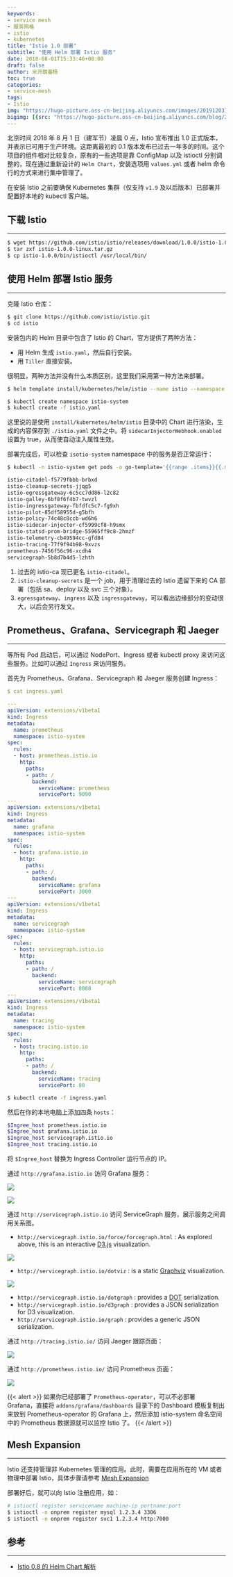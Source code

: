 ```yaml
---
keywords:
- service mesh
- 服务网格
- istio
- kubernetes
title: "Istio 1.0 部署"
subtitle: "使用 Helm 部署 Istio 服务"
date: 2018-08-01T15:33:46+08:00
draft: false
author: 米开朗基杨
toc: true
categories: 
- service-mesh
tags:
- Istio
img: "https://hugo-picture.oss-cn-beijing.aliyuncs.com/images/20191203194912.jpeg"
bigimg: [{src: "https://hugo-picture.oss-cn-beijing.aliyuncs.com/blog/2019-04-27-080627.jpg"}]
---
```


北京时间 2018 年 8 月 1 日（建军节）凌晨 0 点，Istio 宣布推出 1.0 正式版本，并表示已可用于生产环境。这距离最初的 0.1 版本发布已过去一年多的时间。这个项目的组件相对比较复杂，原有的一些选项是靠 ConfigMap 以及 istioctl 分别调整的，现在通过重新设计的 `Helm Chart`，安装选项用 `values.yml` 或者 helm 命令行的方式来进行集中管理了。

在安装 Istio 之前要确保 Kubernetes 集群（仅支持 `v1.9` 及以后版本）已部署并配置好本地的 kubectl 客户端。

## 下载 Istio

----

```bash
$ wget https://github.com/istio/istio/releases/download/1.0.0/istio-1.0.0-linux.tar.gz
$ tar zxf istio-1.0.0-linux.tar.gz
$ cp istio-1.0.0/bin/istioctl /usr/local/bin/
```

## 使用 Helm 部署 Istio 服务

----

克隆 Istio 仓库：

```bash
$ git clone https://github.com/istio/istio.git
$ cd istio
```

安装包内的 Helm 目录中包含了 Istio 的 Chart，官方提供了两种方法：

+ 用 Helm 生成 `istio.yaml`，然后自行安装。
+ 用 `Tiller` 直接安装。

很明显，两种方法并没有什么本质区别，这里我们采用第一种方法来部署。

```bash
$ helm template install/kubernetes/helm/istio --name istio --namespace istio-system --set sidecarInjectorWebhook.enabled=true --set ingress.service.type=NodePort --set gateways.istio-ingressgateway.type=NodePort --set gateways.istio-egressgateway.type=NodePort --set tracing.enabled=true --set servicegraph.enabled=true --set prometheus.enabled=true --set tracing.jaeger.enabled=true --set grafana.enabled=true > istio.yaml

$ kubectl create namespace istio-system
$ kubectl create -f istio.yaml
```

这里说的是使用 `install/kubernetes/helm/istio` 目录中的 Chart 进行渲染，生成的内容保存到 `./istio.yaml` 文件之中。将 `sidecarInjectorWebhook.enabled` 设置为 true，从而使自动注入属性生效。

部署完成后，可以检查 `isotio-system` namespace 中的服务是否正常运行：

```bash
$ kubectl -n istio-system get pods -o go-template='{{range .items}}{{.metadata.name}}{{"\n"}}{{end}}'

istio-citadel-f5779fbbb-brbxd
istio-cleanup-secrets-jjqg5
istio-egressgateway-6c5cc7dd86-l2c82
istio-galley-6bf8f6f4b7-twvzl
istio-ingressgateway-fbfdfc5c7-fg9xh
istio-pilot-85df58955d-g5bfh
istio-policy-74c48c8ccb-wd6h6
istio-sidecar-injector-cf5999cf8-h9smx
istio-statsd-prom-bridge-55965ff9c8-2hmzf
istio-telemetry-cb49594cc-gfd84
istio-tracing-77f9f94b98-9xvzs
prometheus-7456f56c96-xcdh4
servicegraph-5b8d7b4d5-lzhth
```

1. 过去的 istio-ca 现已更名 `istio-citadel`。
2. `istio-cleanup-secrets` 是一个 job，用于清理过去的 Istio 遗留下来的 CA 部署（包括 sa、deploy 以及 svc 三个对象）。
3. `egressgateway`、`ingress` 以及 `ingressgateway`，可以看出边缘部分的变动很大，以后会另行发文。

## Prometheus、Grafana、Servicegraph 和 Jaeger

----

等所有 Pod 启动后，可以通过 NodePort、Ingress 或者 kubectl proxy 来访问这些服务。比如可以通过 `Ingress` 来访问服务。

首先为 Prometheus、Grafana、Servicegraph 和 Jaeger 服务创建 Ingress：

```yaml
$ cat ingress.yaml

---
apiVersion: extensions/v1beta1
kind: Ingress
metadata:
  name: prometheus
  namespace: istio-system
spec:
  rules:
  - host: prometheus.istio.io
    http:
      paths:
      - path: /
        backend:
          serviceName: prometheus
          servicePort: 9090
---
apiVersion: extensions/v1beta1
kind: Ingress
metadata:
  name: grafana
  namespace: istio-system
spec:
  rules:
  - host: grafana.istio.io
    http:
      paths:
      - path: /
        backend:
          serviceName: grafana
          servicePort: 3000
---
apiVersion: extensions/v1beta1
kind: Ingress
metadata:
  name: servicegraph
  namespace: istio-system
spec:
  rules:
  - host: servicegraph.istio.io
    http:
      paths:
      - path: /
        backend:
          serviceName: servicegraph
          servicePort: 8088
---
apiVersion: extensions/v1beta1
kind: Ingress
metadata:
  name: tracing
  namespace: istio-system
spec:
  rules:
  - host: tracing.istio.io
    http:
      paths:
      - path: /
        backend:
          serviceName: tracing
          servicePort: 80
```

```bash
$ kubectl create -f ingress.yaml
```

然后在你的本地电脑上添加四条 `hosts`：

```bash
$Ingree_host prometheus.istio.io
$Ingree_host grafana.istio.io
$Ingree_host servicegraph.istio.io
$Ingree_host tracing.istio.io
```

将 `$Ingree_host` 替换为 Ingress Controller 运行节点的 IP。

通过 `http://grafana.istio.io` 访问 Grafana 服务：

![](https://cdn.jsdelivr.net/gh/yangchuansheng/imghosting6@main/uPic/fqfx2B.jpg)

![](https://cdn.jsdelivr.net/gh/yangchuansheng/imghosting6@main/uPic/3eUieX.jpg)

通过 `http://servicegraph.istio.io` 访问 ServiceGraph 服务，展示服务之间调用关系图。

+ `http://servicegraph.istio.io/force/forcegraph.html` : As explored above, this is an interactive [D3.js](https://d3js.org/) visualization.

![](https://cdn.jsdelivr.net/gh/yangchuansheng/imghosting6@main/uPic/LYeAvu.jpg)

+ `http://servicegraph.istio.io/dotviz` : is a static [Graphviz](https://www.graphviz.org/) visualization.

![](https://cdn.jsdelivr.net/gh/yangchuansheng/imghosting6@main/uPic/aQFDCs.jpg)

+ `http://servicegraph.istio.io/dotgraph` : provides a <a href="https://www.wikiwand.com/en/DOT_(graph_description_language)" target="_blank">DOT</a> serialization.
+ `http://servicegraph.istio.io/d3graph` : provides a JSON serialization for D3 visualization.
+ `http://servicegraph.istio.io/graph` : provides a generic JSON serialization.

通过 `http://tracing.istio.io/` 访问 Jaeger 跟踪页面：

![](https://cdn.jsdelivr.net/gh/yangchuansheng/imghosting6@main/uPic/bsfLDQ.jpg)

通过 `http://prometheus.istio.io/` 访问 Prometheus 页面：

![](https://cdn.jsdelivr.net/gh/yangchuansheng/imghosting6@main/uPic/Uwa1Oh.jpg)

{{< alert >}}
如果你已经部署了 <code>Prometheus-operator</code>，可以不必部署 Grafana，直接将 <code>addons/grafana/dashboards</code> 目录下的 Dashboard 模板复制出来放到 Prometheus-operator 的 Grafana 上，然后添加 istio-system 命名空间中的 Prometheus 数据源就可以监控 Istio 了。
{{< /alert >}}

## Mesh Expansion

----

Istio 还支持管理非 Kubernetes 管理的应用。此时，需要在应用所在的 VM 或者物理中部署 Istio，具体步骤请参考 [Mesh Expansion](https://istio.io/docs/setup/kubernetes/mesh-expansion/)

部署好后，就可以向 Istio 注册应用，如：

```bash
# istioctl register servicename machine-ip portname:port
$ istioctl -n onprem register mysql 1.2.3.4 3306
$ istioctl -n onprem register svc1 1.2.3.4 http:7000
```

## 参考

----

+ [Istio 0.8 的 Helm Chart 解析](https://blog.fleeto.us/post/istio-0.8.0-helm/)


